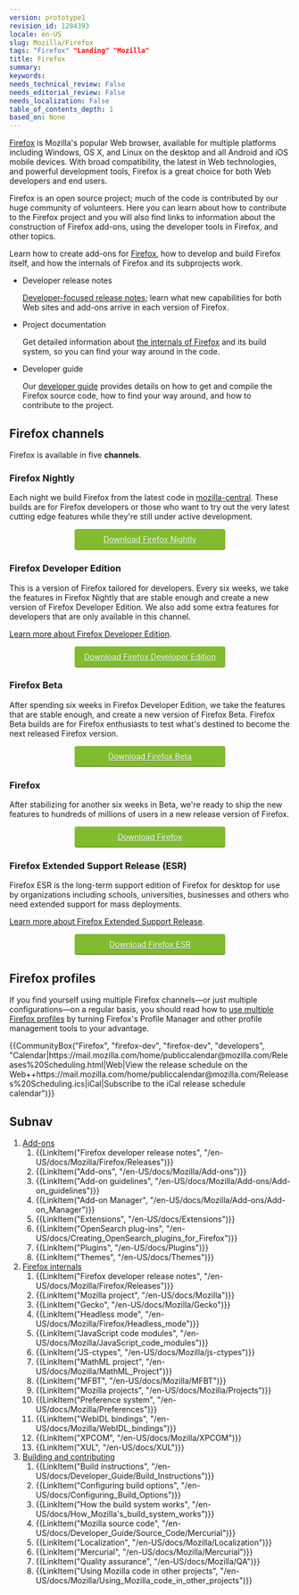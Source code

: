 ```yaml
---
version: prototype1
revision_id: 1284393
locale: en-US
slug: Mozilla/Firefox
tags: "Firefox" "Landing" "Mozilla"
title: Firefox
summary: 
keywords: 
needs_technical_review: False
needs_editorial_review: False
needs_localization: False
table_of_contents_depth: 1
based_on: None
---
```

<p><a href="https://www.mozilla.org/firefox/">Firefox</a> is Mozilla's popular Web browser, available for multiple platforms including Windows, OS X, and Linux on the desktop and all Android and iOS mobile devices. With broad compatibility, the latest in Web technologies, and powerful development tools, Firefox is a great choice for both Web developers and end users.</p>

<p>Firefox is an open source project; much of the code is contributed by our huge community of volunteers. Here you can learn about how to contribute to the Firefox project and you will also find links to information about the construction of Firefox add-ons, using the developer tools in Firefox, and other topics.</p>

<div class="summary">
<p>Learn how to create add-ons for <a href="https://www.mozilla.org/firefox/">Firefox</a>, how to develop and build Firefox itself, and how the internals of Firefox and its subprojects work.</p>
</div>

<ul class="card-grid">
 <li><span>Developer release notes</span>

  <p><a href="/en-US/Firefox/Releases">Developer-focused release notes</a>; learn what new capabilities for both Web sites and add-ons arrive in each version of Firefox.</p>
 </li>
 <li><span>Project documentation</span>
  <p>Get detailed information about <a href="/en-US/docs/Mozilla">the internals of Firefox</a> and its build system, so you can find your way around in the code.</p>
 </li>
 <li><span>Developer guide</span>
  <p>Our <a href="/en-US/docs/Developer_Guide">developer guide</a> provides details on how to get and compile the Firefox source code, how to find your way around, and how to contribute to the project.</p>
 </li>
</ul>

<h2 id="Firefox_channels">Firefox channels</h2>

<p>Firefox is available in five <strong>channels</strong>.</p>

<h3 id="Firefox_Nightly">Firefox Nightly</h3>

<p>Each night we build Firefox from the latest code in <a href="/en-US/docs/mozilla-central">mozilla-central</a>. These builds are for Firefox developers or those who want to try out the very latest cutting edge features while they're still under active development.</p>

<p><a href="https://nightly.mozilla.org/" style="width: 250px;display: block; margin-left: auto; margin-right: auto; padding: 10px; text-align: center; border-radius: 4px; background-color: #81BC2E; white-space: nowrap; color: white; text-shadow: 0px 1px 0px rgba(0, 0, 0, 0.25); box-shadow: 0px 1px 0px 0px rgba(0, 0, 0, 0.2), 0px -1px 0px 0px rgba(0, 0, 0, 0.3) inset;" target="_">Download Firefox Nightly</a></p>

<h3 id="Firefox_Developer_Edition">Firefox Developer Edition</h3>

<p>This is a version of Firefox tailored for developers. Every six weeks, we take the features in Firefox Nightly that are stable enough and create a new version of Firefox Developer Edition. We also add some extra features for developers that are only available in this channel.</p>

<p><a href="/en-US/Firefox/Developer_Edition">Learn more about Firefox Developer Edition</a>.</p>

<p><a href="https://www.mozilla.org/firefox/developer/" style="width: 250px;display: block; margin-left: auto; margin-right: auto; padding: 10px; text-align: center; border-radius: 4px; background-color: #81BC2E; white-space: nowrap; color: white; text-shadow: 0px 1px 0px rgba(0, 0, 0, 0.25); box-shadow: 0px 1px 0px 0px rgba(0, 0, 0, 0.2), 0px -1px 0px 0px rgba(0, 0, 0, 0.3) inset;" target="_">Download Firefox Developer Edition</a></p>

<h3 id="Firefox_Beta">Firefox Beta</h3>

<p>After spending six weeks in Firefox Developer Edition, we take the features that are stable enough, and create a new version of Firefox Beta. Firefox Beta builds are for Firefox enthusiasts to test what's destined to become the next released Firefox version.</p>

<p><a href="https://www.mozilla.org/firefox/channel/#beta" style="width: 250px;display: block; margin-left: auto; margin-right: auto; padding: 10px; text-align: center; border-radius: 4px; background-color: #81BC2E; white-space: nowrap; color: white; text-shadow: 0px 1px 0px rgba(0, 0, 0, 0.25); box-shadow: 0px 1px 0px 0px rgba(0, 0, 0, 0.2), 0px -1px 0px 0px rgba(0, 0, 0, 0.3) inset;" target="_">Download Firefox Beta</a></p>

<h3 id="Firefox">Firefox</h3>

<p>After stabilizing for another six weeks in Beta, we're ready to ship the new features to hundreds of millions of users in a new release version of Firefox.</p>

<p><a href="https://www.mozilla.org/firefox/channel/#firefox" style="width: 250px;display: block; margin-left: auto; margin-right: auto; padding: 10px; text-align: center; border-radius: 4px; background-color: #81BC2E; white-space: nowrap; color: white; text-shadow: 0px 1px 0px rgba(0, 0, 0, 0.25); box-shadow: 0px 1px 0px 0px rgba(0, 0, 0, 0.2), 0px -1px 0px 0px rgba(0, 0, 0, 0.3) inset;" target="_">Download Firefox</a></p>

<h3 id="Firefox_Extended_Support_Release_(ESR)">Firefox Extended Support Release (ESR)</h3>

<p>Firefox ESR is the long-term support edition of Firefox for desktop for use by organizations including schools, universities, businesses and others who need extended support for mass deployments.</p>

<p><a href="/en-US/Firefox/Firefox_ESR">Learn more about Firefox Extended Support Release</a>.</p>

<p><a href="https://www.mozilla.org/firefox/organizations/all/" style="width: 250px;display: block; margin-left: auto; margin-right: auto; padding: 10px; text-align: center; border-radius: 4px; background-color: #81BC2E; white-space: nowrap; color: white; text-shadow: 0px 1px 0px rgba(0, 0, 0, 0.25); box-shadow: 0px 1px 0px 0px rgba(0, 0, 0, 0.2), 0px -1px 0px 0px rgba(0, 0, 0, 0.3) inset;" target="_">Download Firefox ESR</a></p>

<h2 id="Firefox_profiles">Firefox profiles</h2>

<p>If you find yourself using multiple Firefox channels—or just multiple configurations—on a regular basis, you should read how to <a href="/en-US/docs/Mozilla/Firefox/Multiple_profiles">use multiple Firefox profiles</a> by turning Firefox's Profile Manager and other profile management tools to your advantage.</p>

<p>{{CommunityBox("Firefox", "firefox-dev", "firefox-dev", "developers", "Calendar|https://mail.mozilla.com/home/publiccalendar@mozilla.com/Releases%20Scheduling.html|Web|View the release schedule on the Web++https://mail.mozilla.com/home/publiccalendar@mozilla.com/Releases%20Scheduling.ics|iCal|Subscribe to the iCal release schedule calendar")}}</p>

<h2 id="Subnav">Subnav</h2>

<ol>
 <li><a href="#">Add-ons</a>

  <ol>
   <li>{{LinkItem("Firefox developer release notes", "/en-US/docs/Mozilla/Firefox/Releases")}}</li>
   <li>{{LinkItem("Add-ons", "/en-US/docs/Mozilla/Add-ons")}}</li>
   <li>{{LinkItem("Add-on guidelines", "/en-US/docs/Mozilla/Add-ons/Add-on_guidelines")}}</li>
   <li>{{LinkItem("Add-on Manager", "/en-US/docs/Mozilla/Add-ons/Add-on_Manager")}}</li>
   <li>{{LinkItem("Extensions", "/en-US/docs/Extensions")}}</li>
   <li>{{LinkItem("OpenSearch plug-ins", "/en-US/docs/Creating_OpenSearch_plugins_for_Firefox")}}</li>
   <li>{{LinkItem("Plugins", "/en-US/docs/Plugins")}}</li>
   <li>{{LinkItem("Themes", "/en-US/docs/Themes")}}</li>
  </ol>
 </li>
 <li><a href="#">Firefox internals</a>
  <ol>
   <li>{{LinkItem("Firefox developer release notes", "/en-US/docs/Mozilla/Firefox/Releases")}}</li>
   <li>{{LinkItem("Mozilla project", "/en-US/docs/Mozilla")}}</li>
   <li>{{LinkItem("Gecko", "/en-US/docs/Mozilla/Gecko")}}</li>
   <li>{{LinkItem("Headless mode", "/en-US/docs/Mozilla/Firefox/Headless_mode")}}</li>
   <li>{{LinkItem("JavaScript code modules", "/en-US/docs/Mozilla/JavaScript_code_modules")}}</li>
   <li>{{LinkItem("JS-ctypes", "/en-US/docs/Mozilla/js-ctypes")}}</li>
   <li>{{LinkItem("MathML project", "/en-US/docs/Mozilla/MathML_Project")}}</li>
   <li>{{LinkItem("MFBT", "/en-US/docs/Mozilla/MFBT")}}</li>
   <li>{{LinkItem("Mozilla projects", "/en-US/docs/Mozilla/Projects")}}</li>
   <li>{{LinkItem("Preference system", "/en-US/docs/Mozilla/Preferences")}}</li>
   <li>{{LinkItem("WebIDL bindings", "/en-US/docs/Mozilla/WebIDL_bindings")}}</li>
   <li>{{LinkItem("XPCOM", "/en-US/docs/Mozilla/XPCOM")}}</li>
   <li>{{LinkItem("XUL", "/en-US/docs/XUL")}}</li>
  </ol>
 </li>
 <li><a href="#">Building and contributing</a>
  <ol>
   <li>{{LinkItem("Build instructions", "/en-US/docs/Developer_Guide/Build_Instructions")}}</li>
   <li>{{LinkItem("Configuring build options", "/en-US/docs/Configuring_Build_Options")}}</li>
   <li>{{LinkItem("How the build system works", "/en-US/docs/How_Mozilla's_build_system_works")}}</li>
   <li>{{LinkItem("Mozilla source code", "/en-US/docs/Developer_Guide/Source_Code/Mercurial")}}</li>
   <li>{{LinkItem("Localization", "/en-US/docs/Mozilla/Localization")}}</li>
   <li>{{LinkItem("Mercurial", "/en-US/docs/Mozilla/Mercurial")}}</li>
   <li>{{LinkItem("Quality assurance", "/en-US/docs/Mozilla/QA")}}</li>
   <li>{{LinkItem("Using Mozilla code in other projects", "/en-US/docs/Mozilla/Using_Mozilla_code_in_other_projects")}}</li>
  </ol>
 </li>
</ol>

